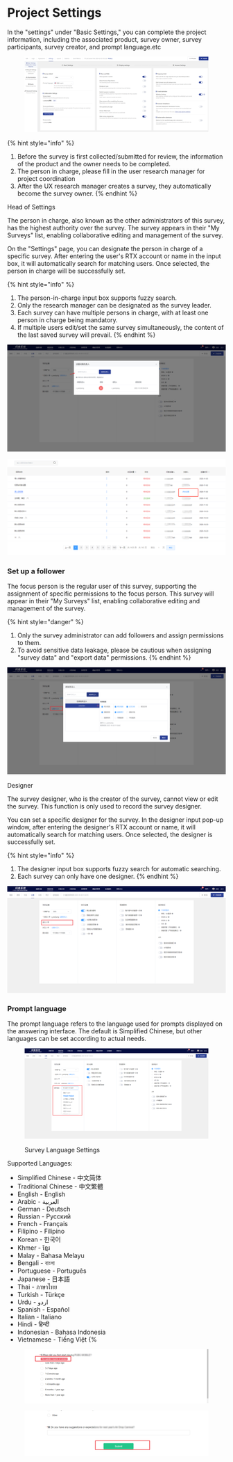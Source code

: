 # Project Settings

In the "settings" under "Basic Settings," you can complete the project information, including the associated product, survey owner, survey participants, survey creator, and prompt language.etc

<figure><img src="../../../.gitbook/assets/image (21) (1) (1) (1).png" alt=""><figcaption></figcaption></figure>

{% hint style="info" %}
1. Before the survey is first collected/submitted for review, the information of the  product and the owner needs to be completed.
2. The person in charge, please fill in the user research manager for project coordination
3. After the UX research manager creates a survey, they automatically become the survey owner.
{% endhint %}

Head of Settings

The person in charge, also known as the other administrators of this survey, has the highest authority over the survey. The survey appears in their "My Surveys" list, enabling collaborative editing and management of the survey.

On the "Settings" page, you can designate the person in charge of a specific survey. After entering the user's RTX account or name in the input box, it will automatically search for matching users. Once selected, the person in charge will be successfully set.

{% hint style="info" %}


1. The person-in-charge input box supports fuzzy search.
2. Only the research manager can be designated as the survey leader.
3. Each survey can have multiple persons in charge, with at least one person in charge being mandatory.
4. If multiple users edit/set the same survey simultaneously, the content of the last saved survey will prevail.
{% endhint %}

![Head of Setup](../../../.gitbook/assets/Snipaste_2023-10-08_11-49-59.png)

![New survey prompt settings manager](<../../../.gitbook/assets/image (116).png>)

### Set up a follower

The focus person is the regular user of this survey, supporting the assignment of specific permissions to the focus person. This survey will appear in their "My Surveys" list, enabling collaborative editing and management of the survey.

{% hint style="danger" %}
1. Only the survey administrator can add followers and assign permissions to them.
2. To avoid sensitive data leakage, please be cautious when assigning "survey data" and "export data" permissions.
{% endhint %}

![Add Follower](../../../.gitbook/assets/Snipaste_2023-10-08_11-51-03.png)

Designer

The survey designer, who is the creator of the survey, cannot view or edit the survey. This function is only used to record the survey designer.

You can set a specific designer for the survey. In the designer input pop-up window, after entering the designer's RTX account or name, it will automatically search for matching users. Once selected, the designer is successfully set.

{% hint style="info" %}


1. The designer input box supports fuzzy search for automatic searching.
2. Each survey can only have one designer.
{% endhint %}

![Add Designer](../../../.gitbook/assets/Snipaste_2023-10-08_11-51-35.png)

### Prompt language

The prompt language refers to the language used for prompts displayed on the answering interface. The default is Simplified Chinese, but other languages can be set according to actual needs.

<figure><img src="../../../.gitbook/assets/企业微信截图_16967377362363.png" alt=""><figcaption><p>Survey Language Settings</p></figcaption></figure>

Supported Languages:

* Simplified Chinese - 中文简体
* Traditional Chinese - 中文繁體
* English - English
* Arabic - العربية
* German - Deutsch
* Russian - Pусский
* French - Français
* Filipino - Filipino
* Korean - 한국어
* Khmer - ខ្មែរ
* Malay - Bahasa Melayu
* Bengali - বাংলা
* Portuguese - Português
* Japanese - 日本語
* Thai - ภาษาไทย
* Turkish - Türkçe
* Urdu - اردو‎
* Spanish - Español
* Italian - Italiano
* Hindi - हिन्दी
* Indonesian - Bahasa Indonesia
* Vietnamese - Tiếng Việt \{%



<figure><img src="../../../.gitbook/assets/Snipaste_2023-10-08_11-56-04.png" alt=""><figcaption></figcaption></figure>

<figure><img src="../../../.gitbook/assets/Snipaste_2023-10-08_11-57-10.png" alt=""><figcaption></figcaption></figure>
